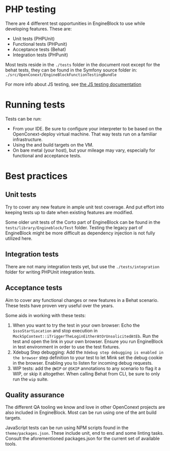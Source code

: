 # PHP testing
There are 4 different test opportunities in EngineBlock to use while developing features. These are:

- Unit tests (PHPUnit)
- Functional tests (PHPunit)
- Acceptance tests (Behat)
- Integration tests (PHPunit)

Most tests reside in the `./tests` folder in the document root except for the behat tests, they can be found in the Symfony source folder in: `./src/OpenConext/EngineBlockFunctionTestingBundle`

For more info about JS testing, see [the JS testing documentation](js_tesing.md)

# Running tests
Tests can be run:
 - From your IDE. Be sure to configure your interpreter to be based on the OpenConext-deploy virtual machine. That way tests run on a familiar infrastructure.
 - Using the and build targets on the VM.
 - On bare metal (your host), but your mileage may vary, especially for functional and acceptance tests.

# Best practices

## Unit tests
Try to cover any new feature in ample unit test coverage. And put effort into keeping tests up to date when existing features are modified.

Some older unit tests of the Corto part of EngineBlock can be found in the `tests/library/Engineblock/Test` folder. Testing the legacy part of EngineBlock might be more difficult as dependency injection is not fully utilized here.

## Integration tests
There are not many integration tests yet, but use the `./tests/integration` folder for writing PHPUnit integration tests.

## Acceptance tests

Aim to cover any functional changes or new features in a Behat scenario. These tests have proven very useful over the years.

Some aids in working with these tests:

1. When you want to try the test in your own browser: Echo the `$ssoStartLocation` and stop execution in `MockSpContext::iTriggerTheLoginEitherAtOrUnsolicitedAtEb`. Run the test and open the link in your own browser. Ensure you run EngineBlock in test environment in order to use the test fixtures.
2. Xdebug Step debugging: Add the `Xdebug step debugging is enabled in the browser` step definition to your test to let Mink set the debug cookie in the browser. Enabling you to listen for incoming debug requests.
3. WIP tests: add the `@WIP` or `@SKIP` annotations to any scenario to flag it a WIP, or skip it altogether. When calling Behat from CLI, be sure to only run the `wip` suite.

## Quality assurance
The different QA tooling we know and love in other OpenConext projects are also included in EngineBlock. Most can be run using one of the ant build targets.

JavaScript tests can be run using NPM scripts found in the `theme/packages.json`. These include unit, end to end and some linting tasks. Consult the aforementioned packages.json for the current set of available tools.
